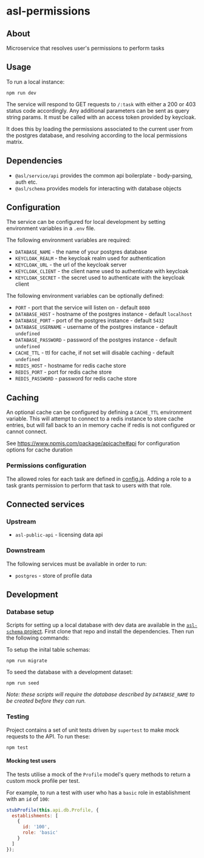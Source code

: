 # asl-permissions

## About

Microservice that resolves user's permissions to perform tasks

## Usage

To run a local instance:

```
npm run dev
```

The service will respond to GET requests to `/:task` with either a 200 or 403 status code accordingly. Any additional parameters can be sent as query string params. It must be called with an access token provided by keycloak.

It does this by loading the permissions associated to the current user from the postgres database, and resolving according to the local permissions matrix.

## Dependencies

* `@asl/service/api` provides the common api boilerplate - body-parsing, auth etc.
* `@asl/schema` provides models for interacting with database objects

## Configuration

The service can be configured for local development by setting environment variables in a `.env` file.

The following environment variables are required:

* `DATABASE_NAME` - the name of your postgres database
* `KEYCLOAK_REALM` - the keycloak realm used for authentication
* `KEYCLOAK_URL` - the url of the keycloak server
* `KEYCLOAK_CLIENT` - the client name used to authenticate with keycloak
* `KEYCLOAK_SECRET` - the secret used to authenticate with the keycloak client

The following environment variables can be optionally defined:

* `PORT` - port that the service will listen on - default `8080`
* `DATABASE_HOST` - hostname of the postgres instance - default `localhost`
* `DATABASE_PORT` - port of the postgres instance - default `5432`
* `DATABASE_USERNAME` - username of the postgres instance - default `undefined`
* `DATABASE_PASSWORD` - password of the postgres instance - default `undefined`
* `CACHE_TTL` - ttl for cache, if not set will disable caching - default `undefined`
* `REDIS_HOST` - hostname for redis cache store
* `REDIS_PORT` - port for redis cache store
* `REDIS_PASSWORD` - password for redis cache store

## Caching

An optional cache can be configured by defining a `CACHE_TTL` environment variable. This will attempt to connect to a redis instance to store cache entries, but will fall back to an in memory cache if redis is not configured or cannot connect.

See https://www.npmjs.com/package/apicache#api for configuration options for cache duration

### Permissions configuration

The allowed roles for each task are defined in [config.js](./config.js). Adding a role to a task grants permission to perform that task to users with that role.

## Connected services

### Upstream

* `asl-public-api` - licensing data api

### Downstream

The following services must be available in order to run:

* `postgres` - store of profile data

## Development

### Database setup

Scripts for setting up a local database with dev data are available in the [`asl-schema` project](https://github.com/ukhomeoffice/asl-schema). First clone that repo and install the dependencies. Then run the following commands:

To setup the inital table schemas:

```
npm run migrate
```

To seed the database with a development dataset:

```
npm run seed
```

_Note: these scripts will require the database described by `DATABASE_NAME` to be created before they can run._

### Testing

Project contains a set of unit tests driven by `supertest` to make mock requests to the API. To run these:

```
npm test
```

#### Mocking test users

The tests utilise a mock of the `Profile` model's query methods to return a custom mock profile per test.

For example, to run a test with user who has a `basic` role in establishment with an `id` of `100`:

```js
stubProfile(this.api.db.Profile, {
  establishments: [
    {
      id: '100',
      role: 'basic'
    }
  ]
});
```